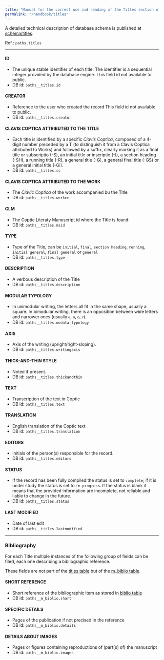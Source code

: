 ```yaml
---
title: "Manual for the correct use and reading of the Titles section of PAThs database"
permalink: "/handbook/titles"
---
```


A detailed technical description of database schema is published at [schema/titles](../schema/titles).


Ref.: `paths.titles`

---

#### ID
- The unique stable identifier of each title. The identifier is a sequential integer provided by the database engine. 
This field id not available to public.
- DB id: `paths__titles.id`

#### CREATOR
- Reference to the user who created the record 
This field id not available to public.
- DB id: `paths__titles.creator`

#### CLAVIS COPTICA ATTRIBUTED TO THE TITLE
- Each title is identified by a specific *Clavis Coptica*, composed of a 4-digit number preceded by a T (to distinguish it from a Clavis Coptica attributed to Works) and followed by a suffix, clearly marking it as a final title or subscriptio (-S), an initial title or inscriptio (-I), a section heading (-SH), a running title (-R), a general title (-G), a general final title (-GS) or a general initial title (-GI).
- DB id: `paths__titles.cc`

#### CLAVIS COPTICA ATTRIBUTED TO THE WORK
- The *Clavic Coptica* of the work accompanied bu the Title
- DB id: `paths__titles.workcc`

#### CLM
- The Coptic Literaty Manuscript id where the Title is found
- DB id: `paths__titles.msid`

#### TYPE
- Type of the Title, can be `initial`, `final`, `section heading`, `running`, `initial general`, `final general` or `general`
- DB id: `paths__titles.type`

#### DESCRIPTION
- A verbous description of the Title
- DB id: `paths__titles.description`

#### MODULAR TYPOLOGY
- In unimodular writing, the letters all fit in the same shape, usually a square. In bimodular writing, there is an opposition between wide letters and narrower ones (usually ⲉ, ⲑ, ⲟ, ⲥ).
- DB id: `paths__titles.modulartypology`

#### AXIS
- Axis of the writing (upright/right-sloping).
- DB id: `paths__titles.writingaxis`

#### THICK-AND-THIN STYLE
- Noted if present.
- DB id: `paths__titles.thickandthin`

#### TEXT
- Transcription of the text in Coptic
- DB id: `paths__titles.text`

#### TRANSLATION
- English translation of the Coptic text
- DB id: `paths__titles.translation`

#### EDITORS
- Initials of the person(s) responsible for the record.
- DB id: `paths__titles.editors`

#### STATUS
- If the record has been fully compiled the status is set to `complete`; if it is under study the status is set to `in-progress`. If the status is blank it means that the provided information are incomplete, not reliable and liable to change in the future.
- DB id: `paths__titles.status`

#### LAST MODIFIED
- Date of last edit
- DB id: `paths__titles.lastmodified`

---

### Bibliography
For each Title multiple instances of the following group of fields can be filed, each one describing a bibliographic reference.

These fields are not part of the [titles table](/schema/titles) but of the [m_biblio table](/schema/m_biblio).

#### SHORT REFERENCE
- Short reference of the bibliographic item as stored in [biblio table](biblio)
- DB id: `paths__m_biblio.short`

#### SPECIFIC DETAILS
- Pages of the publication if not precised in the reference
- DB id: `paths__m_biblio.details`

#### DETAILS ABOUT IMAGES
- Pages or figures containing reproductions of (part[s] of) the manuscript
- DB id: `paths__m_biblio.images`

